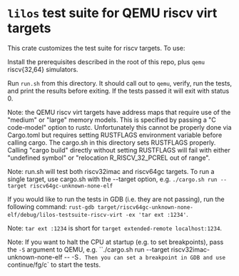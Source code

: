 # `lilos` test suite for QEMU riscv virt targets 

This crate customizes the test suite for riscv targets. To use:

Install the prerequisites described in the root of this repo, plus `qemu`
riscv{32,64} simulators.

Run `run.sh` from this directory. It should call out to `qemu`, verify, run the
tests, and print the results before exiting.  If the tests passed it will exit
with status 0.

Note: the QEMU riscv virt targets have address maps that require use of
the "medium" or "large" memory models. This is specified by passing a
"C code-model" option to rustc. Unfortunately this cannot be properly
done via Cargo.toml but requires setting RUSTFLAGS environment variable
before calling cargo. The cargo.sh in this directory sets RUSTFLAGS
properly. Calling "cargo build" directly without setting RUSTFLAGS will fail
with either "undefined symbol" or "relocation R_RISCV_32_PCREL out of range".

Note: run.sh will test both riscv32imac and riscv64gc targets. To run a single
target, use cargo.sh with the --target option, e.g. `./cargo.sh run --target riscv64gc-unknown-none-elf`


If you would like to run the tests in GDB (i.e. they are not passing), run the
following command:
`rust-gdb target/riscv64gc-unknown-none-elf/debug/lilos-testsuite-riscv-virt -ex 'tar ext :1234'`.

Note: `tar ext :1234` is short for `target extended-remote localhost:1234`.

Note: If you want to halt the CPU at startup (e.g. to set breakpoints), pass
the `-S` argument to QEMU, e.g. ``./cargo.sh run --target riscv32imac-unknown-none-elf -- -S`.
Then you can set a breakpoint in GDB and use `continue/fg/c` to start the tests.
